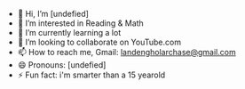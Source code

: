 - 👋 Hi, I’m [undefied]
- 👀 I’m interested in Reading & Math
- 🌱 I’m currently learning a lot
- 💞️ I’m looking to collaborate on YouTube.com
- 📫 How to reach me, Gmail: landengholarchase@gmail.com
- 😄 Pronouns: [undefied]
- ⚡ Fun fact: i'm smarter than a 15 yearold

<!---
[undefied] is a ✨ special ✨ repository because its `README.md` (this file) appears on your GitHub profile.
You can click the Preview link to take a look at your changes.
--->

